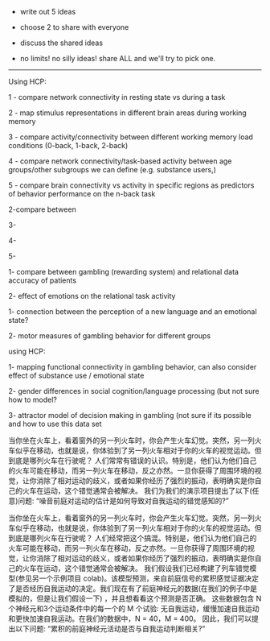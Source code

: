 - write out 5 ideas

- choose 2 to share with everyone

- discuss the shared ideas

- no limits! no silly ideas! share ALL and we'll try to pick one.

------------------------

Using HCP:

1 - compare network connectivity in resting state vs during a task

2 - map stimulus representations in different brain areas during working memory

3 - compare activity/connectivity between different working memory load conditions (0-back, 1-back, 2-back)

4 - compare network connectivity/task-based activity between age groups/other subgroups we can define (e.g. substance users,)

5 - compare brain connectivity vs activity in specific regions as predictors of behavior performance on the n-back task

  

2-compare between

3-

4-

5-

  

1- compare between gambling (rewarding system) and relational data accuracy of patients

2- effect of emotions on the relational task activity

  

1- connection between the perception of a new language and an emotional state?

2- motor measures of gambling behavior for different groups

  

using HCP:

1- mapping functional connectivity in gambling behavior, can also consider effect of substance use / emotional state

2- gender differences in social cognition/language processing (but not sure how to model?

3- attractor model of decision making in gambling (not sure if its possible and how to use this data set


当你坐在火车上，看着窗外的另一列火车时，你会产生火车幻觉。突然，另一列火车似乎在移动，也就是说，你体验到了另一列火车相对于你的火车的视觉运动。但到底是哪列火车在行驶呢？
人们常常有错误的认识。特别是，他们认为他们自己的火车可能在移动，而另一列火车在移动，反之亦然。一旦你获得了周围环境的视觉，让你消除了相对运动的歧义，或者如果你经历了强烈的振动，表明确实是你自己的火车在运动，这个错觉通常会被解决。
我们为我们的演示项目提出了以下(任意)问题: “噪音前庭对运动的估计是如何导致对自我运动的错觉感知的?”

当你坐在火车上，看着窗外的另一列火车时，你会产生火车幻觉。突然，另一列火车似乎在移动，也就是说，你体验到了另一列火车相对于你的火车的视觉运动。但到底是哪列火车在行驶呢？
人们经常把这个搞混。特别是，他们认为他们自己的火车可能在移动，而另一列火车在移动，反之亦然。一旦你获得了周围环境的视觉，让你消除了相对运动的歧义，或者如果你经历了强烈的振动，表明确实是你自己的火车在运动，这个错觉通常会被解决。
我们假设我们已经构建了列车错觉模型(参见另一个示例项目 colab)。该模型预测，来自前庭信号的累积感觉证据决定了是否经历自我运动的决定。我们现在有了前庭神经元的数据(在我们的例子中是模拟的，但是让我们假设一下) ，并且想看看这个预测是否正确。
这些数据包含 N 个神经元和3个运动条件中的每一个的 M 个试验: 无自我运动，缓慢加速自我运动和更快加速自我运动。在我们的数据中，N = 40，M = 400。
因此，我们可以提出以下问题: “累积的前庭神经元活动是否与自我运动判断相关?”